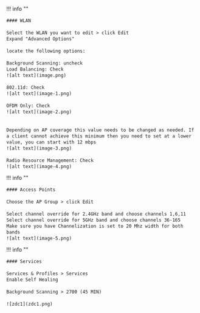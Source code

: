 


!!! info ""
    
    #### WLAN

    Select the WLAN you want to edit > click Edit
    Expand "Advanced Options"

    locate the following options:

    Background Scanning: uncheck
    Load Balancing: Check
    ![alt text](image.png)

    802.11d: Check
    ![alt text](image-1.png)

    OFDM Only: Check
    ![alt text](image-2.png)


    Depending on AP coverage this value needs to be changed as needed. If a client cannot achieve this minimum then you need to set at a lower value, you can start with 12 mbps
    ![alt text](image-3.png)

    Radio Resource Management: Check
    ![alt text](image-4.png)


!!! info ""
    
    #### Access Points

    Choose the AP Group > click Edit

    Select channel override for 2.4GHz band and choose channels 1,6,11
    Select channel override for 5GHz band and choose channels 36-165
    Make sure you have Channelization is set to 20 Mhz width for both bands
    ![alt text](image-5.png)


!!! info ""
    
    #### Services 
    
    Services & Profiles > Services
    Enable Self Healing

    Background Scanning > 2700 (45 MIN)

    ![zdc1](zdc1.png)

